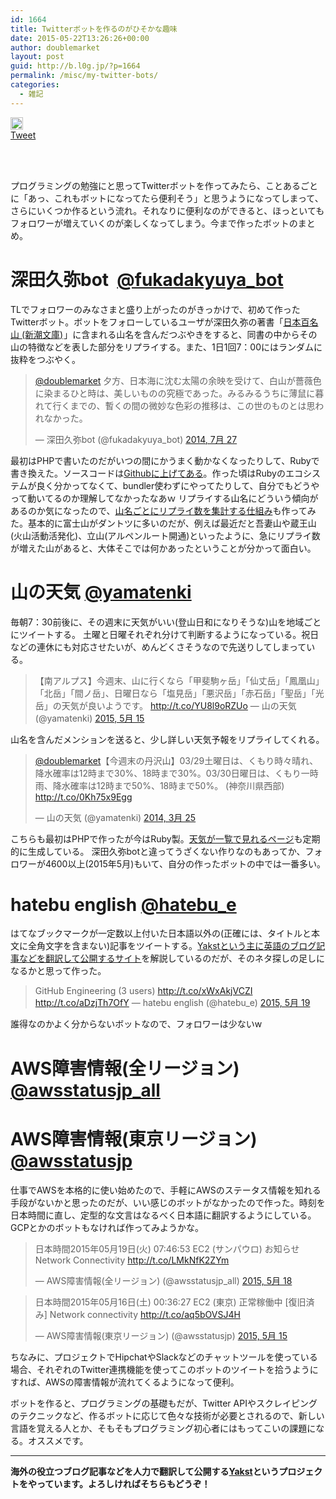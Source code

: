 ```yaml
---
id: 1664
title: Twitterボットを作るのがひそかな趣味
date: 2015-05-22T13:26:26+00:00
author: doublemarket
layout: post
guid: http://b.l0g.jp/?p=1664
permalink: /misc/my-twitter-bots/
categories:
  - 雑記
---
```

<div class='wp_social_bookmarking_light'>
  <div class="wsbl_hatena_button">
    <a href="http://b.hatena.ne.jp/entry/http://b.l0g.jp/misc/my-twitter-bots/" class="hatena-bookmark-button" data-hatena-bookmark-title="Twitterボットを作るのがひそかな趣味" data-hatena-bookmark-layout="standard" title="このエントリーをはてなブックマークに追加"> <img src="//b.hatena.ne.jp/images/entry-button/button-only@2x.png" alt="このエントリーをはてなブックマークに追加" width="20" height="20" style="border: none;" /></a>
  </div>
  
  <div class="wsbl_facebook_like">
    <div id="fb-root">
    </div><fb:like href="http://b.l0g.jp/misc/my-twitter-bots/" layout="button_count" action="like" width="100" share="false" show_faces="false" ></fb:like>
  </div>
  
  <div class="wsbl_twitter">
    <a href="https://twitter.com/share" class="twitter-share-button"{count} data-url="http://b.l0g.jp/misc/my-twitter-bots/" data-text="Twitterボットを作るのがひそかな趣味" data-via="dblmkt " data-lang="ja">Tweet</a>
  </div>
  
  <div class="wsbl_google_plus_one">
    <g:plusone size="medium" annotation="none" href="http://b.l0g.jp/misc/my-twitter-bots/" ></g:plusone>
  </div>
</div>

<br class='wp_social_bookmarking_light_clear' />

&nbsp;

プログラミングの勉強にと思ってTwitterボットを作ってみたら、ことあるごとに「あっ、これもボットになってたら便利そう」と思うようになってしまって、さらにいくつか作るという流れ。それなりに便利なのができると、ほっといてもフォロワーが増えていくのが楽しくなってしまう。今まで作ったボットのまとめ。

# 深田久弥bot  <a href="https://twitter.com/fukadakyuya_bot" target="_blank">@fukadakyuya_bot</a>

TLでフォロワーのみなさまと盛り上がったのがきっかけで、初めて作ったTwitterボット。ボットをフォローしているユーザが深田久弥の著書「<a href="http://www.amazon.co.jp/gp/product/4101220026/ref=as_li_ss_tl?ie=UTF8&camp=247&creative=7399&creativeASIN=4101220026&linkCode=as2&tag=l0gjp-22" rel="nofollow">日本百名山 (新潮文庫)</a><img style="border: none !important; margin: 0px !important;" src="http://ir-jp.amazon-adsystem.com/e/ir?t=l0gjp-22&l=as2&o=9&a=4101220026" alt="" width="1" height="1" border="0" />」に含まれる山名を含んだつぶやきをすると、同書の中からその山の特徴などを表した部分をリプライする。また、1日1回7：00にはランダムに抜粋をつぶやく。

<blockquote class="twitter-tweet" lang="ja">
  <p dir="ltr" lang="ja">
    <a href="https://twitter.com/doublemarket">@doublemarket</a> 夕方、日本海に沈む太陽の余映を受けて、白山が薔薇色に染まるひと時は、美しいものの究極であった。みるみるうちに薄鼠に暮れて行くまでの、暫くの間の微妙な色彩の推移は、この世のものとは思われなかった。
  </p>
  
  <p>
    — 深田久弥bot (@fukadakyuya_bot) <a href="https://twitter.com/fukadakyuya_bot/status/493185509611413504">2014, 7月 27</a>
  </p>
</blockquote>

最初はPHPで書いたのだがいつの間にかうまく動かなくなったりして、Rubyで書き換えた。ソースコードは<a href="https://github.com/doublemarket/twitterbot.rb" target="_blank">Githubに上げてある</a>。作った頃はRubyのエコシステムが良く分かってなくて、bundler使わずにやってたりして、自分でもどうやって動いてるのか理解してなかったなあｗ リプライする山名にどういう傾向があるのか気になったので、<a href="http://f.l0g.jp/" target="_blank">山名ごとにリプライ数を集計する仕組み</a>も作ってみた。基本的に富士山がダントツに多いのだが、例えば最近だと吾妻山や蔵王山(火山活動活発化)、立山(アルペンルート開通)といったように、急にリプライ数が増えた山があると、大体そこでは何かあったということが分かって面白い。

# 山の天気 <a href="https://twitter.com/yamatenki" target="_blank">@yamatenki</a>

毎朝7：30前後に、その週末に天気がいい(登山日和になりそうな)山を地域ごとにツイートする。 土曜と日曜それぞれ分けて判断するようになっている。祝日などの連休にも対応させたいが、めんどくさそうなので先送りしてしまっている。

<blockquote class="twitter-tweet" lang="ja">
  <p>
    【南アルプス】今週末、山に行くなら「甲斐駒ヶ岳」「仙丈岳」「鳳凰山」「北岳」「間ノ岳」、日曜日なら「塩見岳」「悪沢岳」「赤石岳」「聖岳」「光岳」の天気が良いようです。 <a href="http://t.co/YU8l9oRZUo">http://t.co/YU8l9oRZUo</a> — 山の天気 (@yamatenki) <a href="https://twitter.com/yamatenki/status/599341524011372545">2015, 5月 15</a>
  </p>
</blockquote>



山名を含んだメンションを送ると、少し詳しい天気予報をリプライしてくれる。

<blockquote class="twitter-tweet" lang="ja">
  <p dir="ltr" lang="ja">
    <a href="https://twitter.com/doublemarket">@doublemarket</a>【今週末の丹沢山】03/29土曜日は、くもり時々晴れ、降水確率は12時まで30%、18時まで30%。03/30日曜日は、くもり一時雨、降水確率は12時まで50%、18時まで50%。 (神奈川県西部) <a href="http://t.co/0Kh75x9Egg">http://t.co/0Kh75x9Egg</a>
  </p>
  
  <p>
    — 山の天気 (@yamatenki) <a href="https://twitter.com/yamatenki/status/448258476980981760">2014, 3月 25</a>
  </p>
</blockquote>

こちらも最初はPHPで作ったが今はRuby製。<a href="http://t.l0g.jp/" target="_blank">天気が一覧で見れるページ</a>も定期的に生成している。 深田久弥botと違ってうざくない作りなのもあってか、フォロワーが4600以上(2015年5月)もいて、自分の作ったボットの中では一番多い。

# hatebu english <a href="https://twitter.com/hatebu_e" target="_blank">@hatebu_e</a>

はてなブックマークが一定数以上付いた日本語以外の(正確には、タイトルと本文に全角文字を含まない)記事をツイートする。<a href="http://yakst.com/ja" target="_blank">Yakstという主に英語のブログ記事などを翻訳して公開するサイト</a>を解説しているのだが、そのネタ探しの足しになるかと思って作った。

<blockquote class="twitter-tweet" lang="ja">
  <p>
    GitHub Engineering (3 users) <a href="http://t.co/xWxAkjVCZI">http://t.co/xWxAkjVCZI</a> <a href="http://t.co/aDzjTh7OfY">http://t.co/aDzjTh7OfY</a> — hatebu english (@hatebu_e) <a href="https://twitter.com/hatebu_e/status/600682354470817792">2015, 5月 19</a>
  </p>
</blockquote>



誰得なのかよく分からないボットなので、フォロワーは少ないw

# AWS障害情報(全リージョン) <a href="https://twitter.com/awsstatusjp_all" target="_blank">@awsstatusjp_all</a>

# AWS障害情報(東京リージョン) <a href="https://twitter.com/awsstatusjp" target="_blank">@awsstatusjp</a>

仕事でAWSを本格的に使い始めたので、手軽にAWSのステータス情報を知れる手段がないかと思ったのだが、いい感じのボットがなかったので作った。時刻を日本時間に直し、定型的な文言はなるべく日本語に翻訳するようにしている。GCPとかのボットもなければ作ってみようかな。

<blockquote class="twitter-tweet" lang="ja">
  <p lang="ja" dir="ltr">
    日本時間2015年05月19日(火) 07:46:53 EC2 (サンパウロ) お知らせ Network Connectivity <a href="http://t.co/LMkNfK2ZYm">http://t.co/LMkNfK2ZYm</a>
  </p>
  
  <p>
    &mdash; AWS障害情報(全リージョン) (@awsstatusjp_all) <a href="https://twitter.com/awsstatusjp_all/status/600433202222608384">2015, 5月 18</a>
  </p>
</blockquote>



<blockquote class="twitter-tweet" lang="ja">
  <p dir="ltr" lang="ja">
    日本時間2015年05月16日(土) 00:36:27 EC2 (東京) 正常稼働中 [復旧済み] Network connectivity <a href="http://t.co/aq5bOVSJ4H">http://t.co/aq5bOVSJ4H</a>
  </p>
  
  <p>
    — AWS障害情報(東京リージョン) (@awsstatusjp) <a href="https://twitter.com/awsstatusjp/status/599237837637062656">2015, 5月 15</a>
  </p>
</blockquote>



ちなみに、プロジェクトでHipchatやSlackなどのチャットツールを使っている場合、それぞれのTwitter連携機能を使ってこのボットのツイートを拾うようにすれば、AWSの障害情報が流れてくるようになって便利。

ボットを作ると、プログラミングの基礎もだが、Twitter APIやスクレイピングのテクニックなど、作るボットに応じて色々な技術が必要とされるので、新しい言語を覚える人とか、そもそもプログラミング初心者にはもってこいの課題になる。オススメです。

* * *

**海外の役立つブログ記事などを人力で翻訳して公開する[Yakst](https://yakst.com/ja)というプロジェクトをやっています。よろしければそちらもどうぞ！**